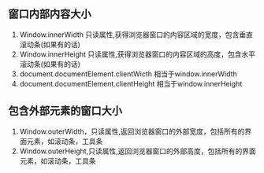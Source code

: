 
## 窗口内部内容大小
1. Window.innerWidth 只读属性,获得浏览器窗口的内容区域的宽度，包含垂直滚动条(如果有的话)
2. Window.innerHeight 只读属性,获得浏览器窗口的内容区域的高度，包含水平滚动条(如果有的话)
3. document.documentElement.clientWicth  相当于window.innerWidth
4. document.documentElement.clientHeight  相当于window.innerHeight


## 包含外部元素的窗口大小
1. Window.outerWidth，只读属性,返回浏览器窗口的外部宽度，包括所有的界面元素，如滚动条，工具条
2. Window.outerHeight,只读属性,返回浏览器窗口的外部高度，包括所有的界面元素，如滚动条，工具条

